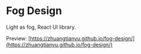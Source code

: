 # Fog Design

Light as fog, React UI library.

Preview: [https://zhuangtianyu.github.io/fog-design/](https://zhuangtianyu.github.io/fog-design/)
